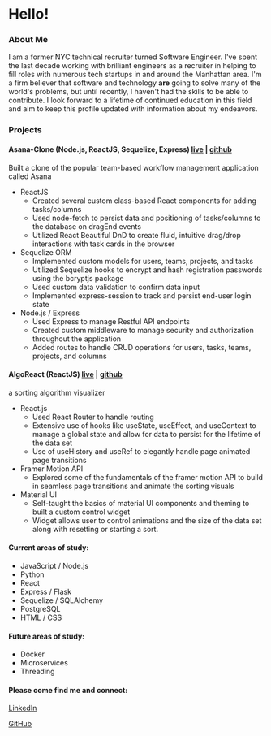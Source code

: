 # Hello!

### About Me

I am a former NYC technical recruiter turned Software Engineer.  I've spent the last decade working with brilliant engineers as a recruiter in helping to fill roles with numerous tech startups in and around the Manhattan area.  I'm a firm believer that software and technology **are** going to solve many of the world's problems, but until recently, I haven't had the skills to be able to contribute. I look forward to a lifetime of continued education in this field and aim to keep this profile updated with information about my endeavors.  

### Projects

#### Asana-Clone   (Node.js, ReactJS, Sequelize, Express) [live](https://still-reef-05529.herokuapp.com/) | [github](https://github.com/ColeRutledge/Asana-Clone) 
Built a clone of the popular team-based workflow management application called Asana 

- ReactJS
  - Created several custom class-based React components for adding tasks/columns
  - Used node-fetch to persist data and positioning of tasks/columns to the database on dragEnd events 
  - Utilized React Beautiful DnD to create fluid, intuitive drag/drop interactions with task cards in the browser
- Sequelize ORM
  - Implemented custom models for users, teams, projects, and tasks
  - Utilized Sequelize hooks to encrypt and hash registration passwords using the bcryptjs package
  - Used custom data validation to confirm data input
  - Implemented express-session to track and persist end-user login state
- Node.js / Express
  - Used Express to manage Restful API endpoints
  - Created custom middleware to manage security and authorization throughout the application
  - Added routes to handle CRUD operations for users, tasks, teams, projects, and columns

#### AlgoReact   (ReactJS) [live](https://blooming-temple-88295.herokuapp.com/) | [github](https://github.com/ColeRutledge/algo-react)
a sorting algorithm visualizer

- React.js 
  - Used React Router to handle routing
  - Extensive use of hooks like useState, useEffect, and useContext to manage a global state and allow for data to persist for the lifetime of the data set
  - Use of useHistory and useRef to elegantly handle page animated page transitions
- Framer Motion API 
  - Explored some of the fundamentals of the framer motion API to build in seamless page transitions and animate the sorting visuals
- Material UI 
  - Self-taught the basics of material UI components and theming to built a custom control widget
  - Widget allows user to control animations and the size of the data set along with resetting or starting a sort.


#### Current areas of study:
- JavaScript / Node.js
- Python
- React
- Express / Flask
- Sequelize / SQLAlchemy
- PostgreSQL
- HTML / CSS

#### Future areas of study:
- Docker
- Microservices
- Threading





#### Please come find me and connect:
[LinkedIn](https://www.linkedin.com/in/colerutledge)

[GitHub](https://github.com/ColeRutledge)
